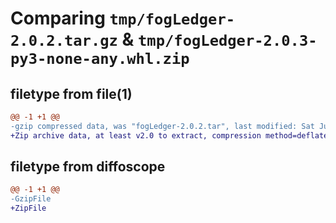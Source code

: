 # Comparing `tmp/fogLedger-2.0.2.tar.gz` & `tmp/fogLedger-2.0.3-py3-none-any.whl.zip`

## filetype from file(1)

```diff
@@ -1 +1 @@
-gzip compressed data, was "fogLedger-2.0.2.tar", last modified: Sat Jul  1 14:04:50 2023, max compression
+Zip archive data, at least v2.0 to extract, compression method=deflate
```

## filetype from diffoscope

```diff
@@ -1 +1 @@
-GzipFile
+ZipFile
```

